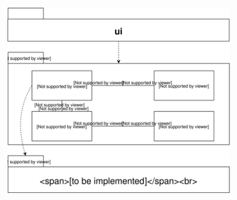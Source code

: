 ![Image of Yaktocat](https://raw.githubusercontent.com/kriskrok/ot_harjoitustyo/master/dokumentaatio/kuvat/a-1.svg)
